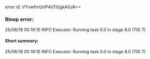 error id: VYvwfrnUriP4xTlUgkA0JA==
### Bloop error:

25/06/18 00:19:15 INFO Executor: Running task 0.0 in stage 8.0 (TID 7)
#### Short summary: 

25/06/18 00:19:15 INFO Executor: Running task 0.0 in stage 8.0 (TID 7)